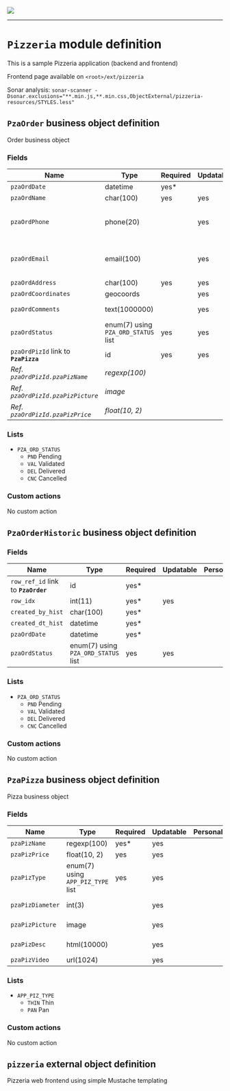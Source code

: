 <!--
 ___ _            _ _    _ _    __
/ __(_)_ __  _ __| (_)__(_) |_ /_/
\__ \ | '  \| '_ \ | / _| |  _/ -_)
|___/_|_|_|_| .__/_|_\__|_|\__\___|
            |_| 
-->
![](https://www.simplicite.io/resources//logos/logo250.png)
* * *

`Pizzeria` module definition
============================

This is a sample Pizzeria application (backend and frontend)

Frontend page available on `<root>/ext/pizzeria`

Sonar analysis: `sonar-scanner -Dsonar.exclusions="**.min.js,**.min.css,ObjectExternal/pizzeria-resources/STYLES.less"`

`PzaOrder` business object definition
-------------------------------------

Order business object

### Fields

| Name                                                         | Type                                     | Required | Updatable | Personal | Description                                                                      | 
| ------------------------------------------------------------ | ---------------------------------------- | -------- | --------- | -------- | -------------------------------------------------------------------------------- |
| `pzaOrdDate`                                                 | datetime                                 | yes*     |           |          | Order date                                                                       |
| `pzaOrdName`                                                 | char(100)                                | yes      | yes       | yes      | Order name                                                                       |
| `pzaOrdPhone`                                                | phone(20)                                |          | yes       | yes      | Ordering person's phone number                                                   |
| `pzaOrdEmail`                                                | email(100)                               |          | yes       | yes      | Ordering person's email address                                                  |
| `pzaOrdAddress`                                              | char(100)                                | yes      | yes       | yes      | Address                                                                          |
| `pzaOrdCoordinates`                                          | geocoords                                |          | yes       |          | Coordinates                                                                      |
| `pzaOrdComments`                                             | text(1000000)                            |          | yes       |          | Order comments                                                                   |
| `pzaOrdStatus`                                               | enum(7) using `PZA_ORD_STATUS` list      | yes      | yes       |          | Status                                                                           |
| `pzaOrdPizId` link to **`PzaPizza`**                         | id                                       | yes      | yes       |          | Order pizza                                                                      |
| _Ref. `pzaOrdPizId.pzaPizName`_                              | _regexp(100)_                            |          |           |          | _Pizza name_                                                                     |
| _Ref. `pzaOrdPizId.pzaPizPicture`_                           | _image_                                  |          |           |          | _Pizza picture_                                                                  |
| _Ref. `pzaOrdPizId.pzaPizPrice`_                             | _float(10, 2)_                           |          |           |          | _Pizza price_                                                                    |

### Lists

* `PZA_ORD_STATUS`
    - `PND` Pending
    - `VAL` Validated
    - `DEL` Delivered
    - `CNC` Cancelled

### Custom actions

No custom action

`PzaOrderHistoric` business object definition
---------------------------------------------



### Fields

| Name                                                         | Type                                     | Required | Updatable | Personal | Description                                                                      | 
| ------------------------------------------------------------ | ---------------------------------------- | -------- | --------- | -------- | -------------------------------------------------------------------------------- |
| `row_ref_id` link to **`PzaOrder`**                          | id                                       | yes*     |           |          | -                                                                                |
| `row_idx`                                                    | int(11)                                  | yes*     | yes       |          | -                                                                                |
| `created_by_hist`                                            | char(100)                                | yes*     |           |          | -                                                                                |
| `created_dt_hist`                                            | datetime                                 | yes*     |           |          | -                                                                                |
| `pzaOrdDate`                                                 | datetime                                 | yes*     |           |          | Order date                                                                       |
| `pzaOrdStatus`                                               | enum(7) using `PZA_ORD_STATUS` list      | yes      | yes       |          | Status                                                                           |

### Lists

* `PZA_ORD_STATUS`
    - `PND` Pending
    - `VAL` Validated
    - `DEL` Delivered
    - `CNC` Cancelled

### Custom actions

No custom action

`PzaPizza` business object definition
-------------------------------------

Pizza business object

### Fields

| Name                                                         | Type                                     | Required | Updatable | Personal | Description                                                                      | 
| ------------------------------------------------------------ | ---------------------------------------- | -------- | --------- | -------- | -------------------------------------------------------------------------------- |
| `pzaPizName`                                                 | regexp(100)                              | yes*     | yes       |          | Pizza name                                                                       |
| `pzaPizPrice`                                                | float(10, 2)                             | yes      | yes       |          | Pizza price                                                                      |
| `pzaPizType`                                                 | enum(7) using `APP_PIZ_TYPE` list        | yes      | yes       |          | Pizza type                                                                       |
| `pzaPizDiameter`                                             | int(3)                                   |          | yes       |          | Pizza diameter                                                                   |
| `pzaPizPicture`                                              | image                                    |          | yes       |          | Pizza picture                                                                    |
| `pzaPizDesc`                                                 | html(10000)                              |          | yes       |          | Pizza description                                                                |
| `pzaPizVideo`                                                | url(1024)                                |          | yes       |          | -                                                                                |

### Lists

* `APP_PIZ_TYPE`
    - `THIN` Thin
    - `PAN` Pan

### Custom actions

No custom action

`pizzeria` external object definition
-------------------------------------

Pizzeria web frontend using simple Mustache templating


